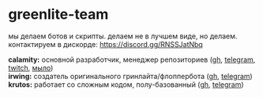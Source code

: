 # greenlite-team
мы делаем ботов и скрипты. делаем не в лучшем виде, но делаем.  
контактируем в дискорде: https://discord.gg/RNSSJatNbq

**calamity:** основной разработчик, менеджер репозиториев ([gh](https://github.com/Calamity34), [telegram](https://t.me/fishing_irony), [twitch](https://twitch.tv/clmty_), [мыло](mailto:clmty@vk.com))  
**irwing:** создатель оригинального гринлайта/флоппербота ([gh](https://github.com/danyairwing), [telegram](https://t.me/ir_wing))  
**krutos:** работает со сложным кодом, полу-базованный ([gh](https://github.com/KrutosVIP), [telegram](https://t.me/krutosx_bio))
